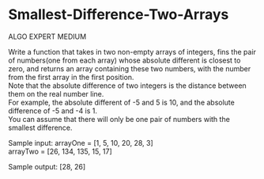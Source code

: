 # Smallest-Difference-Two-Arrays

ALGO EXPERT MEDIUM

Write a function that takes in two non-empty arrays of integers, fins the pair of numbers(one from each array) whose absolute different is closest to<br> zero, and returns an array containing these two numbers, with the number from the first array in the first position.<br>
Note that the absolute difference of two integers is the distance between them on the real number line. <br>
For example, the absolute different of -5 and 5 is 10, and the absolute difference of -5 and -4 is 1.<br>
You can assume that there will only be one pair of numbers with the smallest difference.<br>

Sample input: arrayOne = [1, 5, 10, 20, 28, 3]<br>
             arrayTwo = [26, 134, 135, 15, 17]<br>

Sample output: [28, 26]<br>
